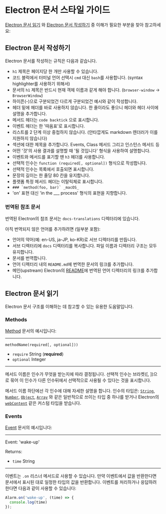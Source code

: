 # Electron 문서 스타일 가이드

[Electron 문서 읽기](#electron-문서-읽기) 와
[Electron 문서 작성하기](#electron-문서-작성하기) 중 이해가 필요한 부분을 찾아
참고하세요:

## Electron 문서 작성하기

Electron 문서를 작성하는 규칙은 다음과 같습니다.

- `h1` 제목은 페이지당 한 개만 사용할 수 있습니다.
- 코드 블럭에서 터미널 언어 선택시 `cmd` 대신 `bash`를 사용합니다.
  (syntax highlighter를 사용하기 위해서)
- 문서의 `h1` 제목은 반드시 현재 객체 이름과 같게 해야 합니다. (`browser-window` →
  `BrowserWindow`)
 - 하이픈(-)으로 구분되었건 다르게 구분되었건 예시와 같이 작성합니다.
- 헤더 밑에 헤더를 바로 사용하지 않습니다. 한 줄이라도 좋으니 헤더와 헤더 사이에 설명을
  추가합니다.
- 메서드 헤더는 `code backtick` 으로 표시합니다.
- 이벤트 헤더는 한 '따옴표'로 표시합니다.
- 리스트를 2 단계 이상 중첩하지 않습니다. (안타깝게도 markdown 렌더러가 이를 지원하지
  않습니다)
- 섹션에 대한 제목을 추가합니다. Events, Class 메서드 그리고 인스턴스 메서드 등
- 어떤 '것'의 사용 결과를 설명할 때 '될 것입니다' 형식을 사용하여 설명합니다.
- 이벤트와 메서드를 표기할 땐 `h3` 헤더를 사용합니다.
- 선택적 인수는 `function (required[, optional])` 형식으로 작성합니다.
- 선택적 인수는 목록에서 호출되면 표시합니다.
- 문장의 길이는 한 줄당 80 칸을 유지합니다.
- 플랫폼 특정 메서드 헤더는 이탈릭체로 표시합니다.
 - ```### `method(foo, bar)` _macOS_```
- 'on' 표현 대신 'in the ___ process' 형식의 표현을 지향합니다.

### 번역된 참조 문서

번역된 Electron의 참조 문서는 `docs-translations` 디렉터리에 있습니다.

아직 번역되지 않은 언어를 추가하려면 (일부분 포함):

- 언어의 약어(예: en-US, ja-JP, ko-KR)로 서브 디렉터리를 만듭니다.
- 서브 디렉터리에 `docs` 디렉터리를 복사합니다. 파일 이름과 디렉터리 구조는 모두
  유지합니다.
- 문서를 번역합니다.
- 언어 디렉터리 내의 `README.md`에 번역한 문서의 링크를 추가합니다.
- 메인(upstream) Electron의 [README](https://github.com/electron/electron#documentation-translations)에
  번역된 언어 디렉터리의 링크를 추가합니다.

## Electron 문서 읽기

Electron 문서 구조를 이해하는 데 참고할 수 있는 유용한 도움말입니다.

### Methods

[Method](https://developer.mozilla.org/ko/docs/Glossary/Method) 문서의
예시입니다:

---

`methodName(required[, optional]))`

* `require` String (**required**)
* `optional` Integer

---

메서드 이름은 인수가 무엇을 받는지에 따라 결정됩니다. 선택적 인수는 브라켓([, ])으로
묶어 이 인수가 다른 인수뒤에서 선택적으로 사용될 수 있다는 것을 표시합니다.

메서드 이름 하단에선 각 인수에 대해 자세한 설명을 합니다. 인수의 타입은:
[`String`](https://developer.mozilla.org/ko/docs/Web/JavaScript/Reference/Global_Objects/String),
[`Number`](https://developer.mozilla.org/ko/docs/Web/JavaScript/Reference/Global_Objects/Number),
[`Object`](https://developer.mozilla.org/ko/docs/Web/JavaScript/Reference/Global_Objects/Object),
[`Array`](https://developer.mozilla.org/ko/docs/Web/JavaScript/Reference/Global_Objects/Array)
와 같은 일반적으로 쓰이는 타입 중 하나를 받거나 Electron의 [`webContent`](api/web-content.md)
같은 커스텀 타입을 받습니다.

### Events

[Event](https://developer.mozilla.org/ko/docs/Web/API/Event) 문서의 예시입니다:

---

Event: 'wake-up'

Returns:

* `time` String

---

이벤트는 `.on` 리스너 메서드로 사용할 수 있습니다. 만약 이벤트에서 값을 반환한다면
문서에서 표시된 대로 일정한 타입의 값을 반환합니다. 이벤트를 처리하거나 응답하려 한다면
다음과 같이 사용할 수 있습니다:

```javascript
Alarm.on('wake-up', (time) => {
  console.log(time)
});
```
